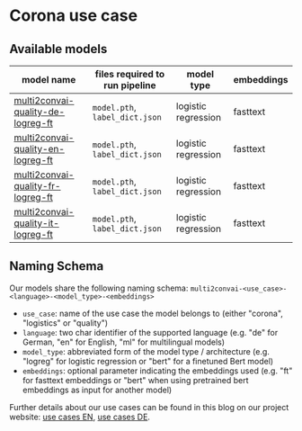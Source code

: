 # Corona use case

## Available models

| model name | files required to run pipeline | model type | embeddings |
|------------|--------------------------------|------------|------------|
| [multi2convai-quality-de-logreg-ft](https://huggingface.co/inovex/multi2convai-quality-de-logreg-ft) | `model.pth`, `label_dict.json` | logistic regression | fasttext |
| [multi2convai-quality-en-logreg-ft](https://huggingface.co/inovex/multi2convai-quality-en-logreg-ft) | `model.pth`, `label_dict.json` | logistic regression | fasttext |
| [multi2convai-quality-fr-logreg-ft](https://huggingface.co/inovex/multi2convai-quality-fr-logreg-ft) | `model.pth`, `label_dict.json` | logistic regression | fasttext |
| [multi2convai-quality-it-logreg-ft](https://huggingface.co/inovex/multi2convai-quality-it-logreg-ft) | `model.pth`, `label_dict.json` | logistic regression | fasttext |


## Naming Schema

Our models share the following naming schema: `multi2convai-<use_case>-<language>-<model_type>-<embeddings>`

- `use_case`: name of the use case the model belongs to (either "corona", "logistics" or "quality")
- `language`: two char identifier of the supported language (e.g. "de" for German, "en" for English, "ml" for multilingual models)
- `model_type`: abbreviated form of the model type / architecture (e.g. "logreg" for logistic regression or "bert" for a finetuned Bert model)
- `embeddings`: optional parameter indicating the embeddings used (e.g. "ft" for fasttext embeddings or "bert" when using pretrained bert embeddings as input for another model)

Further details about our use cases can be found in this blog on our project website: [use cases EN](https://multi2conv.ai/blog/en/use-cases), [use cases DE](https://multi2conv.ai/blog/de/use-cases).
